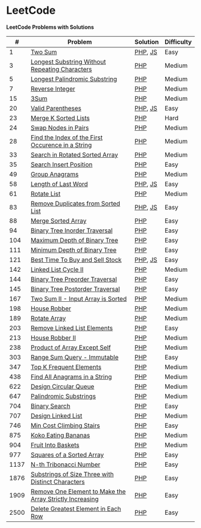 # LeetCode
**LeetCode Problems with Solutions**   

| #    | Problem                                                                                                                                            | Solution                                                                                                                                                                                                                                  | Difficulty |
|------|----------------------------------------------------------------------------------------------------------------------------------------------------|-------------------------------------------------------------------------------------------------------------------------------------------------------------------------------------------------------------------------------------------|------------|
 | 1    | [Two Sum](https://leetcode.com/problems/two-sum)                                                                                                   | [PHP](https://github.com/BakhadyrovF/leetcode/blob/master/src/problems/php/easy/two_sum.php), [JS](https://github.com/BakhadyrovF/leetcode/blob/master/src/problems/js/easy/twoSum.js)                                                    | Easy       |
 | 3    | [Longest Substring Without Repeating Characters](https://leetcode.com/problems/longest-substring-without-repeating-characters)                     | [PHP](https://github.com/BakhadyrovF/leetcode/blob/master/src/problems/php/medium/longest_substring_without_repeating_characters.php)                                                                                                     | Medium     |
 | 5    | [Longest Palindromic Substring](https://leetcode.com/problems/longest-palindromic-substring)                                                       | [PHP](https://github.com/BakhadyrovF/leetcode/blob/master/src/problems/php/medium/longest_palindromic_substring.php)                                                                                                                      | Medium     | 
 | 7    | [Reverse Integer](https://leetcode.com/problems/reverse-integer)                                                                                   | [PHP](https://github.com/BakhadyrovF/leetcode/blob/master/src/problems/php/medium/reverse_integer.php)                                                                                                                                    | Medium     |
 | 15   | [3Sum](https://leetcode.com/problems/3sum)                                                                                                         | [PHP](https://github.com/BakhadyrovF/leetcode/blob/master/src/problems/php/medium/3sum.php)                                                                                                                                               | Medium     | 
 | 20   | [Valid Parentheses](https://leetcode.com/problems/valid-parentheses)                                                                               | [PHP](https://github.com/BakhadyrovF/leetcode/blob/master/src/problems/php/easy/valid_parentheses.php), [JS](https://github.com/BakhadyrovF/leetcode/blob/master/src/problems/js/easy/validParentheses.js)                                | Easy       |
 | 23   | [Merge K Sorted Lists](https://leetcode.com/problems/merge-k-sorted-lists)                                                                         | [PHP](https://github.com/BakhadyrovF/leetcode/blob/master/src/problems/php/hard/merge_k_sorted_lists.php)                                                                                                                                 | Hard       |
 | 24   | [Swap Nodes in Pairs](https://leetcode.com/problems/swap-nodes-in-pairs)                                                                           | [PHP](https://github.com/BakhadyrovF/leetcode/blob/master/src/problems/php/medium/swap_nodes_in_pairs.php)                                                                                                                                | Medium     |
 | 28   | [Find the Index of the First Occurence in a String](https://leetcode.com/problems/find-the-index-of-the-first-occurrence-in-a-string)              | [PHP](https://github.com/BakhadyrovF/leetcode/blob/master/src/problems/php/medium/find_the_index_of_the_first_occurence_in_a_string.php)                                                                                                  | Medium     |
 | 33   | [Search in Rotated Sorted Array](https://leetcode.com/problems/search-in-rotated-sorted-array)                                                     | [PHP](https://github.com/BakhadyrovF/leetcode/blob/master/src/problems/php/medium/search_in_rotated_array.php)                                                                                                                            | Medium     | 
 | 35   | [Search Insert Position](https://leetcode.com/problems/search-insert-position)                                                                     | [PHP](https://github.com/BakhadyrovF/leetcode/blob/master/src/problems/php/easy/search_insert_position.php)                                                                                                                               | Easy       |
 | 49   | [Group Anagrams](https://leetcode.com/problems/group-anagrams)                                                                                     | [PHP](https://github.com/BakhadyrovF/leetcode/blob/master/src/problems/php/medium/group_anagrams.php)                                                                                                                                     | Medium     |
 | 58   | [Length of Last Word](https://leetcode.com/problems/length-of-last-word)                                                                           | [PHP](https://github.com/BakhadyrovF/leetcode/blob/master/src/problems/php/easy/length_of_last_word.php), [JS](https://github.com/BakhadyrovF/leetcode/blob/master/src/problems/js/easy/lengthOfLastWord.js)                              | Easy       |
 | 61   | [Rotate List](https://leetcode.com/problems/rotate-list)                                                                                           | [PHP](https://github.com/BakhadyrovF/leetcode/blob/master/src/problems/php/medium/rotate_list.php)                                                                                                                                        | Medium     |
 | 83   | [Remove Duplicates from Sorted List](https://leetcode.com/problems/remove-duplicates-from-sorted-list)                                             | [PHP](https://github.com/BakhadyrovF/leetcode/blob/master/src/problems/php/easy/remove_duplicates_from_sorted_list.php), [JS](https://github.com/BakhadyrovF/leetcode/blob/master/src/problems/js/easy/removeDuplicatesFromSortedList.js) | Easy       |
 | 88   | [Merge Sorted Array](https://leetcode.com/problems/merge-sorted-array)                                                                             | [PHP](https://github.com/BakhadyrovF/leetcode/blob/master/src/problems/php/easy/merge_sorted_array.php)                                                                                                                                   | Easy       |
 | 94   | [Binary Tree Inorder Traversal](https://leetcode.com/problems/binary-tree-inorder-traversal)                                                       | [PHP](https://github.com/BakhadyrovF/leetcode/blob/master/src/problems/php/easy/binary_tree_inorder_traversal.php)                                                                                                                        | Easy       |             
 | 104  | [Maximum Depth of Binary Tree](https://leetcode.com/problems/maximum-depth-of-binary-tree)                                                         | [PHP](https://github.com/BakhadyrovF/leetcode/blob/master/src/problems/php/easy/maximum_depth_of_binary_tree.php)                                                                                                                         | Easy       |
 | 111  | [Minimum Depth of Binary Tree](https://leetcode.com/problems/minimum-depth-of-binary-tree)                                                         | [PHP](https://github.com/BakhadyrovF/leetcode/blob/master/src/problems/php/easy/minimum_depth_of_binary_tree.php)                                                                                                                         | Easy       |
 | 121  | [Best Time To Buy and Sell Stock](https://leetcode.com/problems/best-time-to-buy-and-sell-stock)                                                   | [PHP](https://github.com/BakhadyrovF/leetcode/blob/master/src/problems/php/easy/best_time_to_buy_and_sell_stock.php), [JS](https://github.com/BakhadyrovF/leetcode/blob/master/src/problems/js/easy/bestTimeToBuyAndSellStock.js)         | Easy       |
 | 142  | [Linked List Cycle II](https://leetcode.com/problems/linked-list-cycle-ii)                                                                         | [PHP](https://github.com/BakhadyrovF/leetcode/blob/master/src/problems/php/linked_list_cycle_2.php)                                                                                                                                       | Medium     | 
 | 144  | [Binary Tree Preorder Traversal](https://leetcode.com/problems/binary-tree-preorder-traversal)                                                     | [PHP](https://github.com/BakhadyrovF/leetcode/blob/master/src/problems/php/easy/binary_tree_preorder_traversal.php)                                                                                                                       | Easy       |         
 | 145  | [Binary Tree Postorder Traversal](https://leetcode.com/problems/binary-tree-postorder-traversal)                                                   | [PHP](https://github.com/BakhadyrovF/leetcode/blob/master/src/problems/php/easy/binary_tree_postorder_traversal.php)                                                                                                                      | Easy       |         
 | 167  | [Two Sum II - Input Array is Sorted](https://leetcode.com/problems/two-sum-ii-input-array-is-sorted)                                               | [PHP](https://github.com/BakhadyrovF/leetcode/blob/master/src/problems/php/medium/two_sum_2_input_array_is_sorted.php)                                                                                                                    | Medium     |
 | 198  | [House Robber](https://leetcode.com/problems/house-robber)                                                                                         | [PHP](https://github.com/BakhadyrovF/leetcode/blob/master/src/problems/php/medium/houser_robber.php)                                                                                                                                      | Medium     |
 | 189  | [Rotate Array](https://leetcode.com/problems/rotate-array)                                                                                         | [PHP](https://github.com/BakhadyrovF/leetcode/blob/master/src/problems/php/medium/rotate_array.php)                                                                                                                                       | Medium     |
 | 203  | [Remove Linked List Elements](https://leetcode.com/problems/remove-linked-list-elements)                                                           | [PHP](https://github.com/BakhadyrovF/leetcode/blob/master/src/problems/php/easy/remove_linked_list_elements.php)                                                                                                                          | Easy       |
 | 213  | [House Robber II](https://leetcode.com/problems/house-robber-ii)                                                                                   | [PHP](https://github.com/BakhadyrovF/leetcode/blob/master/src/problems/php/medium/house_robber_2.php)                                                                                                                                     | Medium     |
 | 238  | [Product of Array Except Self](https://leetcode.com/problems/product-of-array-except-self)                                                         | [PHP](https://github.com/BakhadyrovF/leetcode/blob/master/src/problems/php/medium/product_of_array_except_self.php)                                                                                                                       | Medium     |
 | 303  | [Range Sum Query - Immutable](https://leetcode.com/problems/range-sum-query-immutable)                                                             | [PHP](https://github.com/BakhadyrovF/leetcode/blob/master/src/problems/php/easy/range_sum_query_immutable.php)                                                                                                                            | Easy       |
 | 347  | [Top K Frequent Elements](https://leetcode.com/problems/top-k-frequent-elements)                                                                   | [PHP](https://github.com/BakhadyrovF/leetcode/blob/master/src/problems/php/medium/top-k-frequent-elements)                                                                                                                                | Medium     |
 | 438  | [Find All Anagrams in a String](https://leetcode.com/problems/find-all-anagrams-in-a-string)                                                       | [PHP](https://github.com/BakhadyrovF/leetcode/blob/master/src/problems/php/medium/find_all_anagrams_in_a_string.php)                                                                                                                      | Medium     |
 | 622  | [Design Circular Queue](https://leetcode.com/problems/design-circular-queue)                                                                       | [PHP](https://github.com/BakhadyrovF/leetcode/blob/master/src/problems/php/medium/design_circular_queue.php)                                                                                                                              | Medium     |
 | 647  | [Palindromic Substrings](https://leetcode.com/problems/palindromic-substrings)                                                                     | [PHP](https://github.com/BakhadyrovF/leetcode/blob/master/src/problems/php/medium/palindromic_substrings.php)                                                                                                                             | Medium     |
 | 704  | [Binary Search](https://leetcode.com/problems/binary-search)                                                                                       | [PHP](https://github.com/BakhadyrovF/leetcode/blob/master/src/problems/php/easy/binary_search.php)                                                                                                                                        | Easy       |
 | 707  | [Design Linked List](https://leetcode.com/problems/design-linked-list)                                                                             | [PHP](https://github.com/BakhadyrovF/leetcode/blob/master/src/problems/php/medium/design_linked_list.php)                                                                                                                                 | Medium     |            
 | 746  | [Min Cost Climbing Stairs](https://leetcode.com/problems/min-cost-climbing-stairs)                                                                 | [PHP](https://github.com/BakhadyrovF/leetcode/blob/master/src/problems/php/easy/min_cost_climbing_stairs)                                                                                                                                 | Easy       |
 | 875  | [Koko Eating Bananas](https://leetcode.com/problems/koko-eating-bananas)                                                                           | [PHP](https://github.com/BakhadyrovF/leetcode/blob/master/src/problems/php/medium/koko_eating_bananas.php)                                                                                                                                | Medium     |  
 | 904  | [Fruit Into Baskets](https://leetcode.com/problems/fruit-into-baskets)                                                                             | [PHP](https://github.com/BakhadyrovF/leetcode/blob/master/src/problems/php/medium/fruit_into_baskets.php)                                                                                                                                 | Medium     |
 | 977  | [Squares of a Sorted Array](https://leetcode.com/problems/squares-of-a-sorted-array)                                                               | [PHP](https://github.com/BakhadyrovF/leetcode/blob/master/src/problems/php/easy/squares_of_a_sorted_array.php)                                                                                                                            | Easy       |
 | 1137 | [N-th Tribonacci Number](https://leetcode.com/problems/n-th-tribonacci-number)                                                                     | [PHP](https://github.com/BakhadyrovF/leetcode/blob/master/src/problems/php/easy/nth_tribonacci_number.php)                                                                                                                                | Easy       |
 | 1876 | [Substrings of Size Three with Distinct Characters](https://leetcode.com/problems/substrings-of-size-three-with-distinct-characters)               | [PHP](https://github.com/BakhadyrovF/leetcode/blob/master/src/problems/php/easy/substrings_of_size_three_with_distinct_characters)                                                                                                        | Easy       |
 | 1909 | [Remove One Element to Make the Array Strictly Increasing](https://leetcode.com/problems/remove-one-element-to-make-the-array-strictly-increasing) | [PHP](https://github.com/BakhadyrovF/leetcode/blob/master/src/problems/php/easy/remove_one_element_to_make_the_array_strictly_increasing.php)                                                                                             | Easy       |                   
 | 2500 | [Delete Greatest Element in Each Row](https://leetcode.com/problems/delete-greatest-value-in-each-row)                                             | [PHP](https://github.com/BakhadyrovF/leetcode/blob/master/src/problems/php/easy/delete_greatest_value_in_each_row.php)                                                                                                                    | Easy       |

